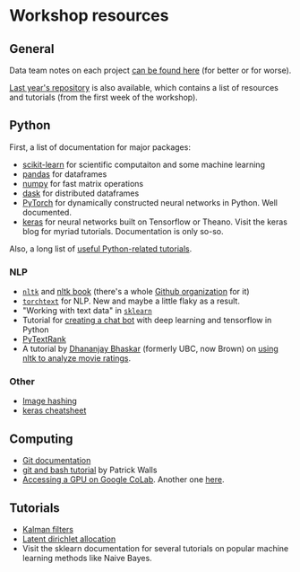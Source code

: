 # Workshop resources

## General

Data team notes on each project [can be found
here](https://docs.google.com/document/d/1mtD50bYEMRR9SmBprc7Y36uW6ZlmNNlUzb6MNFooPvw/edit?usp=sharing) (for better or for worse).

[Last year's repository](https://github.com/bcdataca/workshop-content) is also available, which contains a list of resources and tutorials (from the first week of the workshop). 

## Python

First, a list of documentation for major packages:

* [scikit-learn](http://scikit-learn.org/stable/index.html) for scientific computaiton and some machine learning
* [pandas](https://pandas.pydata.org/) for dataframes
* [numpy](http://www.numpy.org/) for fast matrix operations
* [dask](https://dask.pydata.org/en/latest/) for distributed dataframes
* [PyTorch](https://pytorch.org/) for dynamically constructed neural networks in Python. Well documented.
* [keras](https://keras.io/) for neural networks built on Tensorflow or Theano. Visit the keras blog for myriad tutorials. Documentation is only so-so.

Also, a long list of [useful Python-related
tutorials](https://medium.com/machine-learning-in-practice/over-150-of-the-best-machine-learning-nlp-and-python-tutorials-ive-found-ffce2939bd78).

### NLP

* [`nltk`](https://www.nltk.org/) and [nltk book](https://www.nltk.org/book/) (there's a whole [Github organization](https://github.com/nltk) for it)
* [`torchtext`](https://towardsdatascience.com/use-torchtext-to-load-nlp-datasets-part-i-5da6f1c89d84)
  for NLP. New and maybe a little flaky as a result.
* "Working with text data" in
  [`sklearn`](http://scikit-learn.org/stable/tutorial/text_analytics/working_with_text_data.html)
* Tutorial for [creating a chat bot](https://www.youtube.com/watch?v=dvOnYLDg8_Y) with deep
  learning and tensorflow in Python
* [PyTextRank](https://medium.com/@aneesha/beyond-bag-of-words-using-pytextrank-to-find-phrases-and-summarize-text-f736fa3773c5)
* A tutorial by [Dhananjay Bhaskar](http://www.dhananjaybhaskar.com/) (formerly UBC, now Brown) on [using nltk to analyze movie ratings](https://github.com/ubcs3/2016-Fall/blob/master/2016-11-25-notes.ipynb). 

### Other

* [Image hashing](https://www.pyimagesearch.com/2017/11/27/image-hashing-opencv-python/?utm_source=mybridge&utm_medium=blog&utm_campaign=read_more)
* [keras cheatsheet](https://becominghuman.ai/keras-cheat-sheet-neural-networks-in-python-738c0d170c2e)

## Computing

* [Git documentation](https://git-scm.com/doc)
* [git and bash tutorial](https://github.com/bcdataca/workshop-content/blob/master/0-iam-short-course/notes/day-1.ipynb) by Patrick Walls
* [Accessing a GPU on Google CoLab](https://towardsdatascience.com/fast-ai-lesson-1-on-google-colab-free-gpu-d2af89f53604). Another one [here](https://hackernoon.com/train-your-machine-learning-models-on-googles-gpus-for-free-forever-a41bd309d6ad). 

## Tutorials

* [Kalman filters](http://web.mit.edu/kirtley/kirtley/binlustuff/literature/control/Kalman%20filter.pdf)
* [Latent dirichlet allocation](http://www.jmlr.org/papers/volume3/blei03a/blei03a.pdf)
* Visit the sklearn documentation for several tutorials on popular machine
  learning methods like Naive Bayes.
